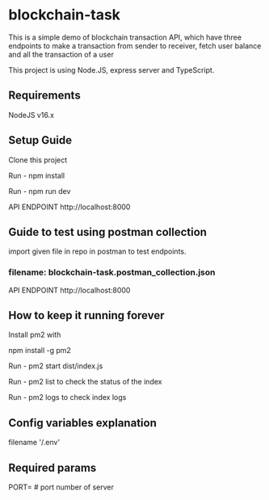 # blockchain-task
This is a simple demo of blockchain transaction API, which have three endpoints to make a transaction from sender to receiver, fetch user balance and all the transaction of a user

This project is using Node.JS, express server and TypeScript.


## Requirements
NodeJS v16.x 

## Setup Guide
Clone this project

Run - npm install

Run - npm run dev

API ENDPOINT http://localhost:8000 


## Guide to test using postman collection

  import given file in repo in postman to test endpoints.
  
  ### filename: blockchain-task.postman_collection.json

API ENDPOINT http://localhost:8000


## How to keep it running forever

Install pm2 with 

npm install -g pm2

Run - pm2 start dist/index.js

Run - pm2 list to check the status of the index

Run - pm2 logs to check index logs


## Config variables explanation
filename '/.env'

## Required params
PORT= # port number of server
